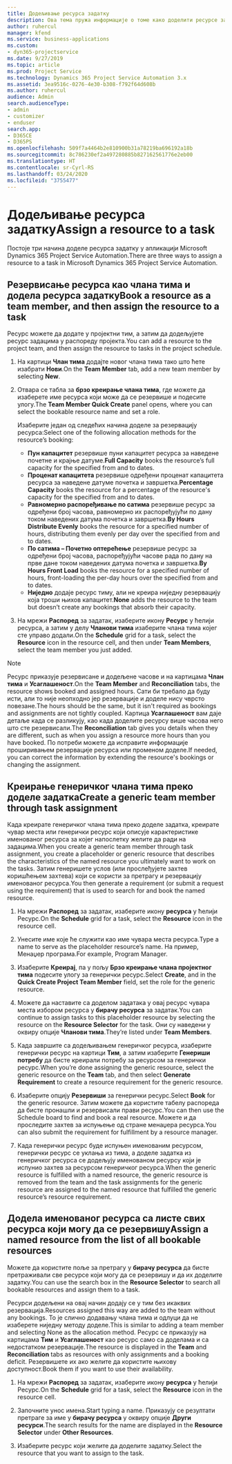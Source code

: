 ```yaml
---
title: Додељивање ресурса задатку
description: Ова тема пружа информације о томе како доделити ресурсе задацима.
author: ruhercul
manager: kfend
ms.service: business-applications
ms.custom:
- dyn365-projectservice
ms.date: 9/27/2019
ms.topic: article
ms.prod: Project Service
ms.technology: Dynamics 365 Project Service Automation 3.x
ms.assetid: 3ea9516c-0276-4e30-b308-f792f64d608b
ms.author: ruhercul
audience: Admin
search.audienceType:
- admin
- customizer
- enduser
search.app:
- D365CE
- D365PS
ms.openlocfilehash: 509f7a4464b2e810900b31a78219ba696192a18b
ms.sourcegitcommit: 8c786230ef2a497280885b827162561776e2eb00
ms.translationtype: HT
ms.contentlocale: sr-Cyrl-RS
ms.lasthandoff: 03/24/2020
ms.locfileid: "3755477"
---
```

# <a name="assign-a-resource-to-a-task"></a><span data-ttu-id="65d7c-103">Додељивање ресурса задатку</span><span class="sxs-lookup"><span data-stu-id="65d7c-103">Assign a resource to a task</span></span>

<span data-ttu-id="65d7c-104">Постоје три начина доделе ресурса задатку у апликацији Microsoft Dynamics 365 Project Service Automation.</span><span class="sxs-lookup"><span data-stu-id="65d7c-104">There are three ways to assign a resource to a task in Microsoft Dynamics 365 Project Service Automation.</span></span>

## <a name="book-a-resource-as-a-team-member-and-then-assign-the-resource-to-a-task"></a><span data-ttu-id="65d7c-105">Резервисање ресурса као члана тима и додела ресурса задатку</span><span class="sxs-lookup"><span data-stu-id="65d7c-105">Book a resource as a team member, and then assign the resource to a task</span></span>

<span data-ttu-id="65d7c-106">Ресурс можете да додате у пројектни тим, а затим да додељујете ресурс задацима у распореду пројекта.</span><span class="sxs-lookup"><span data-stu-id="65d7c-106">You can add a resource to the project team, and then assign the resource to tasks in the project schedule.</span></span>

1. <span data-ttu-id="65d7c-107">На картици **Члан тима** додајте новог члана тима тако што ћете изабрати **Нови**.</span><span class="sxs-lookup"><span data-stu-id="65d7c-107">On the **Team Member** tab, add a new team member by selecting **New**.</span></span> 

2. <span data-ttu-id="65d7c-108">Отвара се табла за **брзо креирање члана тима**, где можете да изаберете име ресурса који може да се резервише и подесите улогу.</span><span class="sxs-lookup"><span data-stu-id="65d7c-108">The **Team Member Quick Create** panel opens, where you can select the bookable resource name and set a role.</span></span> 

    <span data-ttu-id="65d7c-109">Изаберите један од следећих начина доделе за резервацију ресурса:</span><span class="sxs-lookup"><span data-stu-id="65d7c-109">Select one of the following allocation methods for the resource’s booking:</span></span>

    - <span data-ttu-id="65d7c-110">**Пун капацитет** резервише пуни капацитет ресурса за наведене почетне и крајње датуме.</span><span class="sxs-lookup"><span data-stu-id="65d7c-110">**Full Capacity** books the resource’s full capacity for the specified from and to dates.</span></span>
    - <span data-ttu-id="65d7c-111">**Проценат капацитета** резервише одређени проценат капацитета ресурса за наведене датуме почетка и завршетка.</span><span class="sxs-lookup"><span data-stu-id="65d7c-111">**Percentage Capacity** books the resource for a percentage of the resource's capacity for the specified from and to dates.</span></span>
    - <span data-ttu-id="65d7c-112">**Равномерно распоређивање по сатима** резервише ресурс за одређени број часова, равномерно их распоређујући по дану током наведених датума почетка и завршетка.</span><span class="sxs-lookup"><span data-stu-id="65d7c-112">**By Hours Distribute Evenly** books the resource for a specified number of hours, distributing them evenly per day over the specified from and to dates.</span></span>
    - <span data-ttu-id="65d7c-113">**По сатима – Почетно оптерећење** резервише ресурс за одређени број часова, распоређујући часове рада по дану на прве дане током наведених датума почетка и завршетка.</span><span class="sxs-lookup"><span data-stu-id="65d7c-113">**By Hours Front Load** books the resource for a specified number of hours, front-loading the per-day hours over the specified from and to dates.</span></span>
    - <span data-ttu-id="65d7c-114">**Ниједно** додаје ресурс тиму, али не креира ниједну резервацију која троши њихов капацитет.</span><span class="sxs-lookup"><span data-stu-id="65d7c-114">**None** adds the resource to the team but doesn’t create any bookings that absorb their capacity.</span></span>

3. <span data-ttu-id="65d7c-115">На мрежи **Распоред** за задатак, изаберите икону **Ресурс** у ћелији ресурса, а затим у делу **Чланови тима** изаберите члана тима којег сте управо додали.</span><span class="sxs-lookup"><span data-stu-id="65d7c-115">On the **Schedule** grid for a task, select the **Resource** icon in the resource cell, and then under **Team Members**, select the team member you just added.</span></span> 

> [!NOTE]
> <span data-ttu-id="65d7c-116">Ресурс приказује резервисане и додељене часове и на картицама **Члан тима** и **Усаглашеност**.</span><span class="sxs-lookup"><span data-stu-id="65d7c-116">On the **Team Member** and **Reconciliation** tabs, the resource shows booked and assigned hours.</span></span> <span data-ttu-id="65d7c-117">Сати би требало да буду исти, али то није неопходно јер резервације и доделе нису чврсто повезане.</span><span class="sxs-lookup"><span data-stu-id="65d7c-117">The hours should be the same, but it isn't required as bookings and assignments are not tightly coupled.</span></span> <span data-ttu-id="65d7c-118">Картица **Усаглашеност** вам даје детаље када се разликују, као када доделите ресурсу више часова него што сте резервисали.</span><span class="sxs-lookup"><span data-stu-id="65d7c-118">The **Reconciliation** tab gives you details when they are different, such as when you assign a resource more hours than you have booked.</span></span> <span data-ttu-id="65d7c-119">По потреби можете да исправите информације проширивањем резервације ресурса или променом доделе.</span><span class="sxs-lookup"><span data-stu-id="65d7c-119">If needed, you can correct the information by extending the resource's bookings or changing the assignment.</span></span>

## <a name="create-a-generic-team-member-through-task-assignment"></a><span data-ttu-id="65d7c-120">Креирање генеричког члана тима преко доделе задатка</span><span class="sxs-lookup"><span data-stu-id="65d7c-120">Create a generic team member through task assignment</span></span>

<span data-ttu-id="65d7c-121">Када креирате генеричког члана тима преко доделе задатка, креирате чувар места или генерички ресурс који описује карактеристике именованог ресурса за којег напослетку желите да ради на задацима.</span><span class="sxs-lookup"><span data-stu-id="65d7c-121">When you create a generic team member through task assignment, you create a placeholder or generic resource that describes the characteristics of the named resource you ultimately want to work on the tasks.</span></span> <span data-ttu-id="65d7c-122">Затим генеришете услов (или прослеђујете захтев коришћењем захтева) који се користи за претрагу и резервацију именованог ресурса.</span><span class="sxs-lookup"><span data-stu-id="65d7c-122">You then generate a requirement (or submit a request using the requirement) that is used to search for and book the named resource.</span></span>

1. <span data-ttu-id="65d7c-123">На мрежи **Распоред** за задатак, изаберите икону **ресурса** у ћелији Ресурс.</span><span class="sxs-lookup"><span data-stu-id="65d7c-123">On the **Schedule** grid for a task, select the **Resource** icon in the resource cell.</span></span>

2. <span data-ttu-id="65d7c-124">Унесите име које ће служити као име чувара места ресурса.</span><span class="sxs-lookup"><span data-stu-id="65d7c-124">Type a name to serve as the placeholder resource’s name.</span></span> <span data-ttu-id="65d7c-125">На пример, Менаџер програма.</span><span class="sxs-lookup"><span data-stu-id="65d7c-125">For example, Program Manager.</span></span>

3. <span data-ttu-id="65d7c-126">Изаберите **Креирај**, па у пољу **Брзо креирање члана пројектног тима** подесите улогу за генерички ресурс.</span><span class="sxs-lookup"><span data-stu-id="65d7c-126">Select **Create**, and in the **Quick Create Project Team Member** field, set the role for the generic resource.</span></span>

4. <span data-ttu-id="65d7c-127">Можете да наставите са доделом задатака у овај ресурс чувара места избором ресурса у **бирачу ресурса** за задатак.</span><span class="sxs-lookup"><span data-stu-id="65d7c-127">You can continue to assign tasks to this placeholder resource by selecting the resource on the **Resource Selector** for the task.</span></span> <span data-ttu-id="65d7c-128">Они су наведени у оквиру опције **Чланови тима**.</span><span class="sxs-lookup"><span data-stu-id="65d7c-128">They’re listed under **Team Members**.</span></span>

5. <span data-ttu-id="65d7c-129">Када завршите са додељивањем генеричког ресурса, изаберите генерички ресурс на картици **Тим**, а затим изаберите **Генериши потребу** да бисте креирали потребу за ресурсом за генерички ресурс.</span><span class="sxs-lookup"><span data-stu-id="65d7c-129">When you’re done assigning the generic resource, select the generic resource on the **Team** tab, and then select **Generate Requirement** to create a resource requirement for the generic resource.</span></span>

6. <span data-ttu-id="65d7c-130">Изаберите опцију **Резервиши** за генерички ресурс.</span><span class="sxs-lookup"><span data-stu-id="65d7c-130">Select **Book** for the generic resource.</span></span> <span data-ttu-id="65d7c-131">Затим можете да користите табелу распореда да бисте пронашли и резервисали прави ресурс.</span><span class="sxs-lookup"><span data-stu-id="65d7c-131">You can then use the Schedule board to find and book a real resource.</span></span> <span data-ttu-id="65d7c-132">Можете и да проследите захтев за испуњење од стране менаџера ресурса.</span><span class="sxs-lookup"><span data-stu-id="65d7c-132">You can also submit the requirement for fulfillment by a resource manager.</span></span>

7. <span data-ttu-id="65d7c-133">Када генерички ресурс буде испуњен именованим ресурсом, генерички ресурс се уклања из тима, а доделе задатка из генеричког ресурса се додељују именованом ресурсу који је испунио захтев за ресурсом генеричког ресурса.</span><span class="sxs-lookup"><span data-stu-id="65d7c-133">When the generic resource is fulfilled with a named resource, the generic resource is removed from the team and the task assignments for the generic resource are assigned to the named resource that fulfilled the generic resource’s resource requirement.</span></span>

## <a name="assign-a-named-resource-from-the-list-of-all-bookable-resources"></a><span data-ttu-id="65d7c-134">Додела именованог ресурса са листе свих ресурса који могу да се резервишу</span><span class="sxs-lookup"><span data-stu-id="65d7c-134">Assign a named resource from the list of all bookable resources</span></span>

<span data-ttu-id="65d7c-135">Можете да користите поље за претрагу у **бирачу ресурса** да бисте претраживали све ресурсе који могу да се резервишу и да их доделите задатку.</span><span class="sxs-lookup"><span data-stu-id="65d7c-135">You can use the search box in the **Resource Selector** to search all bookable resources and assign them to a task.</span></span>

<span data-ttu-id="65d7c-136">Ресурси додељени на овај начин додају се у тим без икаквих резервација.</span><span class="sxs-lookup"><span data-stu-id="65d7c-136">Resources assigned this way are added to the team without any bookings.</span></span> <span data-ttu-id="65d7c-137">То је слично додавању члана тима и одлуци да не изаберете ниједну методу доделе.</span><span class="sxs-lookup"><span data-stu-id="65d7c-137">This is similar to adding a team member and selecting None as the allocation method.</span></span> <span data-ttu-id="65d7c-138">Ресурс се приказују на картицама **Тим** и **Усаглашеност** као ресурс само са доделама и са недостатком резервације.</span><span class="sxs-lookup"><span data-stu-id="65d7c-138">The resource is displayed in the **Team** and **Reconciliation** tabs as resources with only assignments and a booking deficit.</span></span> <span data-ttu-id="65d7c-139">Резервишете их ако желите да користите њихову доступност.</span><span class="sxs-lookup"><span data-stu-id="65d7c-139">Book them if you want to use their availability.</span></span>

1. <span data-ttu-id="65d7c-140">На мрежи **Распоред** за задатак, изаберите икону **ресурса** у ћелији Ресурс.</span><span class="sxs-lookup"><span data-stu-id="65d7c-140">On the **Schedule** grid for a task, select the **Resource** icon in the resource cell.</span></span>

2. <span data-ttu-id="65d7c-141">Започните унос имена.</span><span class="sxs-lookup"><span data-stu-id="65d7c-141">Start typing a name.</span></span> <span data-ttu-id="65d7c-142">Приказују се резултати претраге за име у **бирачу ресурса** у оквиру опције **Други ресурси**.</span><span class="sxs-lookup"><span data-stu-id="65d7c-142">The search results for the name are displayed in the **Resource Selector** under **Other Resources**.</span></span>

3. <span data-ttu-id="65d7c-143">Изаберите ресурс који желите да доделите задатку.</span><span class="sxs-lookup"><span data-stu-id="65d7c-143">Select the resource that you want to assign to the task.</span></span>


